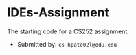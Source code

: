 # IDEs-Assignment

The starting code for a CS252 assignment.

* Submitted by: `cs_hpate02l@odu.edu`

